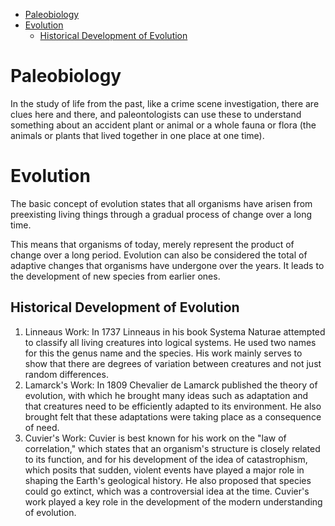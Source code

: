 <!--toc:start-->
- [Paleobiology](#paleobiology)
- [Evolution](#evolution)
  - [Historical Development of Evolution](#historical-development-of-evolution)
<!--toc:end-->

# Paleobiology
In the study of life from the past, like a crime scene investigation, there are clues here and there, and
paleontologists can use these to understand something about an accident plant or animal or a whole fauna or 
flora (the animals or plants that lived together in one place at one time).

# Evolution
The basic concept of evolution states that all organisms have arisen from preexisting living things through
a gradual process of change over a long time.

This means that organisms of today, merely represent the product of change over a long period.
Evolution can also be considered the total of adaptive changes that organisms have undergone over the years.
It leads to the development of new species from earlier ones.

## Historical Development of Evolution
1. Linneaus Work:
In 1737 Linneaus in his book Systema Naturae attempted to classify all living creatures into logical systems.
He used two names for this the genus name and the species. His work mainly serves to show that there are degrees of variation between creatures and not just random differences.
2. Lamarck's Work:
In 1809 Chevalier de Lamarck published the theory of evolution, with which he brought many ideas such as
adaptation and that creatures need to be efficiently adapted to its environment. He also brought felt that
these adaptations were taking place as a consequence of need.
3. Cuvier's Work:
Cuvier is best known for his work on the "law of correlation," which states that an organism's structure is closely related to its function, and for his development of the idea of catastrophism, which posits that sudden, violent events have played a major role in shaping the Earth's geological history. He also proposed that species could go extinct, which was a controversial idea at the time. Cuvier's work played a key role in the development of the modern understanding of evolution.
    

